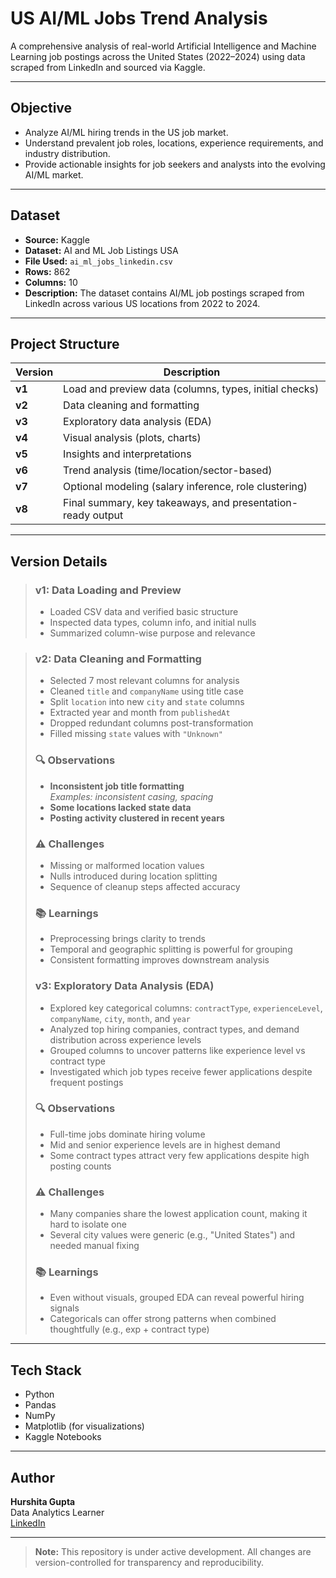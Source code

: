 # US AI/ML Jobs Trend Analysis

A comprehensive analysis of real-world Artificial Intelligence and Machine Learning job postings across the United States (2022–2024) using data scraped from LinkedIn and sourced via Kaggle.

---

## Objective

- Analyze AI/ML hiring trends in the US job market.
- Understand prevalent job roles, locations, experience requirements, and industry distribution.
- Provide actionable insights for job seekers and analysts into the evolving AI/ML market.

---

## Dataset

- **Source:** Kaggle  
- **Dataset:** AI and ML Job Listings USA  
- **File Used:** `ai_ml_jobs_linkedin.csv`  
- **Rows:** 862  
- **Columns:** 10  
- **Description:** The dataset contains AI/ML job postings scraped from LinkedIn across various US locations from 2022 to 2024.

---

## Project Structure

| **Version** | **Description**                                                       |
|-------------|----------------------------------------------------------------------|
| **v1**      | Load and preview data (columns, types, initial checks)               |
| **v2**      | Data cleaning and formatting                                         |
| **v3**      | Exploratory data analysis (EDA)                                      |
| **v4**      | Visual analysis (plots, charts)                                      |
| **v5**      | Insights and interpretations                                         |
| **v6**      | Trend analysis (time/location/sector-based)                         |
| **v7**      | Optional modeling (salary inference, role clustering)                |
| **v8**      | Final summary, key takeaways, and presentation-ready output          |

---

## **Version Details**

> ### **v1: Data Loading and Preview**  
> - Loaded CSV data and verified basic structure  
> - Inspected data types, column info, and initial nulls  
> - Summarized column-wise purpose and relevance  

> ### **v2: Data Cleaning and Formatting**  
> - Selected 7 most relevant columns for analysis  
> - Cleaned `title` and `companyName` using title case  
> - Split `location` into new `city` and `state` columns  
> - Extracted year and month from `publishedAt`  
> - Dropped redundant columns post-transformation  
> - Filled missing `state` values with `"Unknown"`
> ### 🔍 **Observations**
>- **Inconsistent job title formatting**  
  _Examples: inconsistent casing, spacing_  
>- **Some locations lacked state data**  
>- **Posting activity clustered in recent years**
>### ⚠️ **Challenges**
> - Missing or malformed location values  
> - Nulls introduced during location splitting  
> - Sequence of cleanup steps affected accuracy
>### 📚 **Learnings**
>- Preprocessing brings clarity to trends  
>- Temporal and geographic splitting is powerful for grouping  
>- Consistent formatting improves downstream analysis
> ### **v3: Exploratory Data Analysis (EDA)**  
> - Explored key categorical columns: `contractType`, `experienceLevel`, `companyName`, `city`, `month`, and `year`  
> - Analyzed top hiring companies, contract types, and demand distribution across experience levels  
> - Grouped columns to uncover patterns like experience level vs contract type  
> - Investigated which job types receive fewer applications despite frequent postings  
>
> ### 🔍 **Observations**
> - Full-time jobs dominate hiring volume  
> - Mid and senior experience levels are in highest demand  
> - Some contract types attract very few applications despite high posting counts  
>
> ### ⚠️ **Challenges**
> - Many companies share the lowest application count, making it hard to isolate one  
> - Several city values were generic (e.g., "United States") and needed manual fixing  
>
> ### 📚 **Learnings**
> - Even without visuals, grouped EDA can reveal powerful hiring signals  
> - Categoricals can offer strong patterns when combined thoughtfully (e.g., exp + contract type)

---

## Tech Stack

- Python  
- Pandas  
- NumPy  
- Matplotlib (for visualizations)  
- Kaggle Notebooks

---

## Author

**Hurshita Gupta**  
Data Analytics Learner  
[LinkedIn](https://www.linkedin.com/in/hurshita-gupta-998871292/)

---

> **Note:** This repository is under active development. All changes are version-controlled for transparency and reproducibility.

